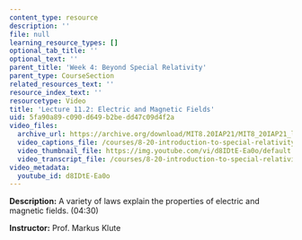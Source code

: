 ```yaml
---
content_type: resource
description: ''
file: null
learning_resource_types: []
optional_tab_title: ''
optional_text: ''
parent_title: 'Week 4: Beyond Special Relativity'
parent_type: CourseSection
related_resources_text: ''
resource_index_text: ''
resourcetype: Video
title: 'Lecture 11.2: Electric and Magnetic Fields'
uid: 5fa90a89-c090-d649-b2be-dd47c09d4f2a
video_files:
  archive_url: https://archive.org/download/MIT8.20IAP21/MIT8_20IAP21_lec11-2_300k.mp4
  video_captions_file: /courses/8-20-introduction-to-special-relativity-january-iap-2021/93a17dec2b035a5e860e779de831778b_d8IDtE-Ea0o.vtt
  video_thumbnail_file: https://img.youtube.com/vi/d8IDtE-Ea0o/default.jpg
  video_transcript_file: /courses/8-20-introduction-to-special-relativity-january-iap-2021/b1fde1b59c04cb45f8441b60cee4e519_d8IDtE-Ea0o.pdf
video_metadata:
  youtube_id: d8IDtE-Ea0o
---
```


**Description:** A variety of laws explain the properties of electric and magnetic fields. (04:30)

**Instructor:** Prof. Markus Klute